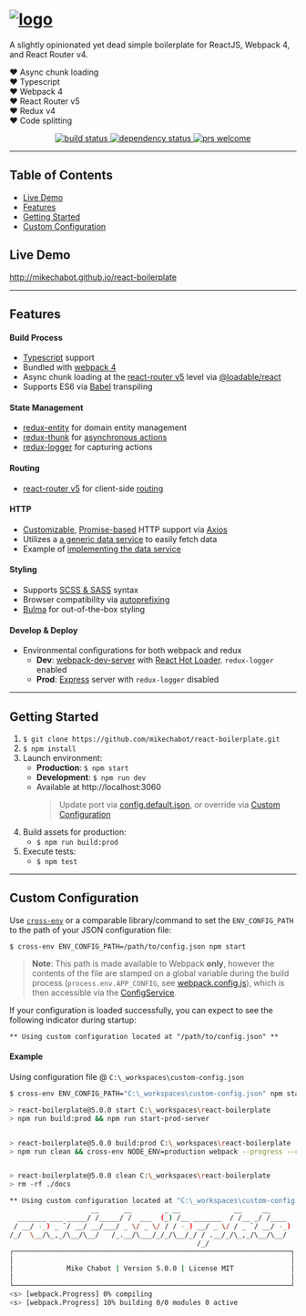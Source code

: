 # <a href='https://github.com/mikechabot/react-boilerplate'><img src='https://raw.githubusercontent.com/mikechabot/react-boilerplate/gh-pages/assets/img/header_photo.png' alt='logo' aria-label='https://github.com/mikechabot/react-boilerplate' /></a>

A slightly opinionated yet dead simple boilerplate for ReactJS, Webpack 4, and React Router v4.

:heart: Async chunk loading
<br />
:heart: Typescript
<br />
:heart: Webpack 4
<br/>
:heart: React Router v5
<br />
:heart: Redux v4
<br/>
:heart: Code splitting
<br/>

<div align="center"> 
  <a href="https://travis-ci.org/mikechabot/react-boilerplate">
    <img src="https://travis-ci.org/mikechabot/react-boilerplate.svg?branch=master" alt="build status" />
  </a>
  <a href="https://david-dm.org/mikechabot/react-boilerplate">
    <img src="https://david-dm.org/mikechabot/react-boilerplate.svg" alt="dependency status" />
  </a>
  <a href="https://github.com/mikechabot/react-boilerplate/pulls">
    <img src="https://img.shields.io/badge/PRs-welcome-brightgreen.svg?style=flat-square" alt="prs welcome" />
  </a>
</div>

---

## Table of Contents

- [Live Demo](#live-demo)
- [Features](#features)
- [Getting Started](#getting-started)
- [Custom Configuration](#custom-config)

## <a id="live-demo">Live Demo</a>

http://mikechabot.github.io/react-boilerplate

---

## <a id="features">Features</a>

#### Build Process

- [Typescript](https://www.typescriptlang.org/) support
- Bundled with [webpack 4](https://webpack.js.org/configuration/)
- Async chunk loading at the [react-router v5](https://github.com/reactjs/react-router) level via [@loadable/react](https://loadable-components.com/)
- Supports ES6 via [Babel](https://babeljs.io/) transpiling

#### State Management

- [redux-entity](https://github.com/mikechabot/redux-entity) for domain entity management
- [redux-thunk](https://github.com/gaearon/redux-thunk) for [asynchronous actions](https://github.com/mikechabot/react-boilerplate/blob/master/src/reducers/entities/actions.ts)
- [redux-logger](https://github.com/theaqua/redux-logger) for capturing actions

#### Routing

- [react-router v5](https://github.com/reactjs/react-router) for client-side [routing](https://github.com/mikechabot/react-boilerplate/blob/master/src/Root.tsx#L12)

#### HTTP

- [Customizable](https://github.com/mikechabot/react-boilerplate/blob/master/src/services/data/ajax-service.js#L8), [Promise-based](https://developer.mozilla.org/en-US/docs/Web/JavaScript/Reference/Global_Objects/Promise) HTTP support via [Axios](https://github.com/mzabriskie/axios)
- Utilizes a [a generic data service](https://github.com/mikechabot/react-boilerplate/blob/master/src/services/data/data-access-service.ts#L30) to easily fetch data
- Example of [implementing the data service](https://github.com/mikechabot/react-boilerplate/blob/master/src/services/domain/domain-service.ts#L7)

#### Styling

- Supports [SCSS & SASS](http://sass-lang.com/) syntax
- Browser compatibility via [autoprefixing](https://github.com/postcss/autoprefixer)
- [Bulma](https://bulma.io/documentation/overview/start/) for out-of-the-box styling

#### Develop & Deploy

- Environmental configurations for both webpack and redux
  - **Dev**: [webpack-dev-server](https://webpack.js.org/configuration/dev-server/) with [React Hot Loader](http://gaearon.github.io/react-hot-loader/). `redux-logger` enabled
  - **Prod**: [Express](http://expressjs.com/) server with `redux-logger` disabled

---

## <a id="getting-started">Getting Started</a>

1. `$ git clone https://github.com/mikechabot/react-boilerplate.git`
2. `$ npm install`
3. Launch environment:
   - **Production**: `$ npm start`
   - **Development**: `$ npm run dev`
   - Available at http://localhost:3060
     > Update port via [config.default.json](https://github.com/mikechabot/react-boilerplate/blob/master/config/config.default.json#L3), or override via [Custom Configuration](#custom-config)
4. Build assets for production:
   - `$ npm run build:prod`
5. Execute tests:
   - `$ npm test`

---

## <a id="custom-config">Custom Configuration</a>

Use [`cross-env`](https://github.com/kentcdodds/cross-env) or a comparable library/command to set the `ENV_CONFIG_PATH` to the path of your JSON configuration file:

`$ cross-env ENV_CONFIG_PATH=/path/to/config.json npm start`

> **Note**: This path is made available to Webpack **only**, however the contents of the file are stamped on a global variable during the build process (`process.env.APP_CONFIG`, see [webpack.config.js](https://github.com/mikechabot/react-boilerplate/blob/master/webpack.config.js#L46)), which is then accessible via the [ConfigService](https://github.com/mikechabot/react-boilerplate/blob/master/src/services/common/config-service.js#L19).

If your configuration is loaded successfully, you can expect to see the following indicator during startup:

```
** Using custom configuration located at "/path/to/config.json" **
```

#### Example

Using configuration file @ `C:\_workspaces\custom-config.json`

```bash
$ cross-env ENV_CONFIG_PATH="C:\_workspaces\custom-config.json" npm start

> react-boilerplate@5.0.0 start C:\_workspaces\react-boilerplate
> npm run build:prod && npm run start-prod-server


> react-boilerplate@5.0.0 build:prod C:\_workspaces\react-boilerplate
> npm run clean && cross-env NODE_ENV=production webpack --progress --colors


> react-boilerplate@5.0.0 clean C:\_workspaces\react-boilerplate
> rm -rf ./docs

** Using custom configuration located at "C:\_workspaces\custom-config.json" **
                    __      __        _ __             __     __
  _______ ___ _____/ /_____/ /  ___  (_) /__ _______  / /__ _/ /____
 / __/ -_) _ `/ __/ __/___/ _ \/ _ \/ / / -_) __/ _ \/ / _ `/ __/ -_)
/_/  \__/\_,_/\__/\__/   /_.__/\___/_/_/\__/_/ / .__/_/\_,_/\__/\__/
                                              /_/
┌────────────────────────────────────────────────────────────────────┐
│                                                                    │
│             Mike Chabot | Version 5.0.0 | License MIT              │
│                                                                    │
└────────────────────────────────────────────────────────────────────┘
<s> [webpack.Progress] 0% compiling
<s> [webpack.Progress] 10% building 0/0 modules 0 active
```
